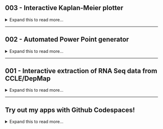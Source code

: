 
<h2> 003 - Interactive Kaplan-Meier plotter </h2>

<details><summary markdown="span"> Expand this to read more...</summary>
    <div class="two-columns">
        <div class="left-column-35">
            <p><strong> Summary </strong></p>
            <p class="justify-text"> During my graduate studies, I helped two bachelor's students working in my research group to do a small 
                project analyzing survival data from a breast cancer clinical trial. The aim was to assess any <strong>potential correlation</strong> 
                between <strong>higher patient survival</strong> and <strong>low expression of two genes simultaneously</strong>. <br><br>
                For this purpose, we retrieved data publicly available in <strong><a href="https://www.cbioportal.org/">cBioPortal</a></strong>, 
                and generated <strong>Kaplan-Meier survival curves</strong>. We focused on the <strong>METABRIC</strong> dataset containing 
                information for over <strong>2,500 patients</strong> and I generated tools in <strong>Jupyter/Colab notebooks</strong> and a 
                <strong>Streamlit app (see GIF --></strong>) to automate the creation of these plots with <strong>Python</strong>. <br><br>
                At the end of the project, we were able to identify <strong>less than 10 gene pairs</strong> showing the behavior of interest. That 
                information was used in combination with other data from different techniques (<i>in silico</i> and <i>in vitro</i>) to prioritize 
                further studies evaluating the effect of inhibtion of those genes in cancer cell models. <br><br>
            </p>
        </div>
        <div class="right-column-65">
            <br><br>
            <video width="100%" height="auto" autoplay loop muted><source src="Images_GIFs_Videos/Preview_003.mp4" type="video/mp4"></video> 
            <p class="center-text">To see in full screen, right click on image and select "Open in new tab" </p>
        </div>
    </div>
    <div class="two-columns">
        <div class="left-column-50">
                <p><strong> Problem </strong></p>
                <ul>
                    <li class="justify-text">We needed to generate around <strong>100 Kaplan-Meier plots</strong> (pairs of <strong>RET-other gene
                                            </strong>). </li>
                    <li class="justify-text">Each plot required to divide the dataset into <strong>4 groups</strong> to generate <strong>4 survival 
                                            curves</strong> (expression: <strong>low-low, low-high, high-low, high-high</strong>). </li>
                    <li class="justify-text">The clinical data (<strong>survival times and status</strong>) and the <strong>RNA Seq expression</strong> 
                                            data were in different datasets that have different structure, so pre-processing to both of them was required 
                                            before we could map the patient IDs. </li>
                    <li class="justify-text">We needed to screen all the plots generated but keep only the ones where the <strong>low-low curve</strong>
                                            was higher than the others, and retrieve relevant data such as <strong>CIs and time to 50% survival</strong> 
                                            to complement our analysis. </li>
                    <li class="justify-text">Since each clinical trial reports the data in a different way and not all have RNA Seq data, we chose the 
                                            best possible option for breast cancer (<strong><a href="https://www.cbioportal.org/study/summary?id=brca_metabric">METABRIC</a></strong>). </li> 
                    <li class="justify-text">In order to reuse our code for other breast cancer datasets or even different cancer types, we <strong>needed 
                                            to generalize the workflow</strong> as much as possible and <strong>make tools for reproducibility and 
                                            automation</strong>. </li>
                </ul>
        </div>
        <div class="right-column-50">
            <p><strong> Solution </strong></p>
            <ul> 
                <li class="justify-text">I learned how to use the <strong>KaplanMeierFitter</strong> module from the <strong>lifelines</strong> python 
                                        library to generate KM plots. </li>
                <li class="justify-text">I first generated a <strong>Google Colab notebook</strong> that was dataset-specific to produce batches of 
                                        <strong>40-50</strong> plots. This <strong>exclusively makes 4 groups</strong> from the original dataset based 
                                        on the expression of RET and one other gene, which required to manually write in the code all 40-50 names of the
                                        other gene (<strong><a href="https://user-images.githubusercontent.com/62916582/204424020-bae3613c-bf10-4a3b-9d50-beaf50ca8eee.gif" target="_blank">View tool</a></strong>). </li>
                <li class="justify-text">Then, I found a way to generalize some steps and created a <strong>Jupyter notebook</strong> that used
                                        <strong>ipywidgets</strong> to <strong>interactively get user inputs</strong>, allowing dynamic selection of 
                                        <strong>any measured variable</strong> to divide the dataset into <strong>2 or more groups</strong> and 
                                        re-plotting curves easily (<strong><a href="https://github.com/EdRey05/Resources_for_Mulligan_Lab/blob/de82796fe821b96c18ab0709018c02c3b02aba92/Tutorials/Preview_Interactive_KM.gif" target="_blank">View tool</a></strong>). </li>
                <li class="justify-text">Finally, I discovered <strong>Streamlit</strong> and adapted my interactive notebook to a <strong>data app</strong> 
                                        (GIF above) that used a similar approach but has <strong>more interactivy, improved outputs and better user                                                                                                         experience</strong>. </li>
                <li class="justify-text">Although the app works well for several datasets, I noticed <strong>high variability in the formatting of clinical
                                        trial data</strong>, and try to improve my app to generalize it more!. </li>
            </ul>
        </div>
    </div>
    <p><strong> <u>NOTE:</u> I am not planning on deploying my app to a hosted server (for now), it runs locally or in Github Codespaces (see last section).</strong></p>
    <p><strong> Read the instructions and watch another demo of the Streamlit app here: <a href="https://github.com/EdRey05/Streamlit_projects/tree/main/003_KM_plotter">Demo_KM_plotter</a></strong></p>
</details>

<hr>

<h2> 002 - Automated Power Point generator</h2>

<details><summary markdown="span"> Expand this to read more...</summary>
    <div class="two-columns">
        <div class="left-column-35">
            <p><strong> Summary </strong></p>
            <p class="justify-text"> During my graduate studies, I performed <strong>fluorescence microscopy experiments</strong>, acquiring images of 
                cancer cells <i>in vitro</i>. Typical analysis involved <strong>co-localization</strong> between signals produced by proteins, or 
                <strong>object/particle counting</strong>. <br><br>
                For <strong>Proximity Ligation Assay (PLA)</strong> experiments, which evaluate <strong>protein-protein interactions</strong>, I used 
                a <strong>EVOS M7000 </strong> cell imager to automate the acquisition of thousands of images. I wrote scripts in <strong>Jython</strong> 
                (Python wrapper for Java) to automate image processing and analysis in the <strong>ImageJ/Fiji</strong> software. The outputs are a 
                <strong>csv file with the object count for each individual cell</strong> and pairs of <strong>fluorescence + object mask images</strong> 
                (the latter shows particles as colored blobs if met the criteria to be counted). <br><br>
                I designed a tool to <strong>consolidate all the outputs</strong> for each experimental group into a summary Power Point presentation so 
                we could validate the parameters using during the workflow. I automated the creation of slides using the <strong>python-pptx</strong> 
                library, designing a <strong>custom layout</strong> and inserting relevant information. I created first a tool in the form of a 
                <strong>Google Colab notebook</strong> and then as a <strong>Streamilt app</strong>. This tool helped me visualize outputs for <strong>
                almost 10,000 images</strong>, easily <strong>compare two quantification methods, and fully optimize the whole workflow</strong>. <br><br>
            </p>
        </div>
        <div class="right-column-65">
            <br><br>
            <img src="Images_GIFs_Videos/Preview_002.gif" alt="Streamlit Projects 002 GIF" />
            <p class="center-text">To see in full screen, right click on image and select "Open in new tab" </p>
        </div>
    </div>
    <div class="two-columns">
        <div class="left-column-50">
            <p class="justify-text"><strong> Problem </strong></p>
            <ul> 
                <li class="justify-text">Manually inserting, resizing, arranging and labeling all the images is incredibly <strong>time consuming and 
                                        prone to errors</strong>. </li>
                <li class="justify-text"><strong>ImageJ/Fiji is not fully compatible with Python 3 code</strong>, so I could not integrate a feasible 
                                        solution into my other Jython scripts. </li>
                <li class="justify-text">Each experimental group may be <strong>quantified by both methods, one or the other</strong>. </li>
                <li class="justify-text">Depending on the quantification type, the output <strong>csv may contain less/additional columns</strong>. </li>
                <li class="justify-text">The real image labels are in the csv alongside their count numbers, however, the fluorescence images are in one
                                        subdirectory and adds a "_2" to their name, whereas the object mask image is in a different subdirectory and adds
                                        a "_1" to their name (may be one or two sets of object masks, one for each quantification method used). </li>
                <li class="justify-text">Due to the large number of images quantified per experimental group (<strong>100-500</strong>) we needed an 
                                        <strong>efficient layout</strong>, balancing image visibility and number of slides (<strong>fewer slides = faster 
                                        review</strong>). </li>
                <li class="justify-text">Since our research group was planning on doing several more PLA experiments, <strong>automation</strong> was 
                                        essential. </li>
            </ul>
        </div>
        <div class="right-column-50">
            <p class="justify-text"><strong> Solution </strong></p>
            <ul> 
                <li class="justify-text">I manually tested different arrangements of images + labels in rows and columns until <strong>I set one layout 
                                        that best worked for the type and amount of data I had</strong> (see app info page). </li>
                <li class="justify-text">I <strong>measured and defined each item's coordinates</strong> and dove in the documentation of python-pptx to 
                                        figure out how to make that very specific layout (see app info page). </li>
                <li class="justify-text">I generated the neccesary code to scan through a zip file in search for csv files, then read the content and go back 
                                        to the root directory for that experimental group to find the pairs of images to insert. </li>
                <li class="justify-text">A big iterable is generated with names, counts, and image locations which are analyzed to separate in groups of
                                        up to 20 for a single slide (see app info).  </li>
                <li class="justify-text">I implemented this approach first in a <strong>Google Colab notebook</strong> (<strong><a href="https://user-images.githubusercontent.com/62916582/204415085-cc39bb7c-904e-487c-a16d-0d894c1e3249.gif" target="_blank">View tool</a></strong>) and then created a <strong>Streamlit app</strong> (GIF above). The app has the <strong>same functionality 
                                        </strong> but <strong>better user experience</strong>, especially to read additional info on the input/output and the 
                                        design of the slides. </li>
                <li class="justify-text">The app allows <strong>quick and easy automation</strong>, as the user only needs to upload a <strong>zip file with as 
                                        many experimental group folders as desired</strong> (with the outputs of my quantification script), and indicate the 
                                        quantification method in the app. </li>
            </ul>
        </div>
    </div>
    <p><strong> <u>NOTE:</u> I am not planning on deploying my app to a hosted server (for now), it runs locally or in Github Codespaces (see last section).</strong></p>
    <p><strong> Read the instructions and watch another demo of the Streamlit app here: <a href="https://github.com/EdRey05/Streamlit_projects/tree/main/002_Automated_PPTX_PLA">Demo_PPTX_PLA</a></strong></p>
</details>

<hr>

<h2> 001 - Interactive extraction of RNA Seq data from CCLE/DepMap </h2>

<details><summary markdown="span"> Expand this to read more...</summary>
    <div class="two-columns">
        <div class="left-column-35">
            <p><strong> Summary </strong></p>
            <p class="justify-text"> During my graduate studies, I came across the <strong><a href="https://depmap.org/portal/ccle/">Cancer Cell Line 
                Encyclopedia</a></strong>, which is a project containing information on <strong>over 1,800 cell models</strong>, including <strong>RNA 
                Seq gene expression</strong> data (<strong>around 20,000 genes</strong>). <br><br>
                I created a basic tool as a <strong>Google Colab notebook</strong> (<strong><a href="https://user-images.githubusercontent.com/62916582/204422004-47fe5726-d92d-4193-bc6a-ea30b3a93cc1.gif">View tool</a></strong>) to search and retrieve only cell lines of interest (we usually only needed <10). However, years later I noticed that the dataset was 
                merged with the <strong>Achilles project</strong> to make the <strong><a href="https://depmap.org/portal/download/all/">DepMap project</a></strong>. 
                This added few more cell lines but several more datasets from diverse genomics, proteomics, and metabolomics assays. They also reshaped 
                datasets, reassigned IDs to make all datasets consistent, etc. I adapted my tool to work for the new version (<strong>at that time, 
                23Q2</strong>), and generated a similar notebook. <br><br>
                Finally, when I discovered <strong>Streamlit</strong> I built a data app to replicate my notebook tool. I realized how easy was to add 
                widgets and interactive plots that would allow not only to extract the data, but also to <strong>automate basic exploration and 
                visualization</strong> of the cell lines and gene expression in a very user-friendly manner. <br><br>
            </p>
        </div>
        <div class="right-column-65">
            <br><br>
            <img src="Images_GIFs_Videos/Preview_001.gif" alt="Streamlit Projects 001 GIF" />
            <p class="center-text">To see in full screen, right click on image and select "Open in new tab" </p>
        </div>
    </div>
    <div class="two-columns">
        <div class="left-column-50">
            <p class="justify-text"><strong> Problem </strong></p>
            <ul> 
                <li class="justify-text">The RNA Seq dataset is very large and it no longer has cell line names, as they were changed to Achilles IDs which are
                                        encoded in another file. </li>
                <li class="justify-text">We needed to pre-process both datasets before mapping the IDs, but asking the user to get the required files from the
                                        website was confusing and led to errors as the <strong>datasets change 2-4 times a year</strong>. </li>
                <li class="justify-text">The notebook tool required the user to have the required files already <strong>stored in a specific Google Drive folder 
                                        </strong> (or to have access to a Google account that had them). </li>
                <li class="justify-text">The notebook tool was <strong>only able to search based on cell line name</strong>, but sometimes we needed just to explore 
                                        what models are available for some tissues. </li>
                <li class="justify-text">The notebook tool only provided a <strong>simple view of the search results</strong> showing the cell line name followed 
                                        by tissue, no more information. </li>
                <li class="justify-text">While the notebook tool provided some degree of automation, it was not easy to de-select cell lines and <strong>only gave 
                                        the raw data for the user to plot or analyze</strong>. </li>
            </ul>
        </div>
        <div class="right-column-50">
            <p class="justify-text"><strong> Solution </strong></p>
            <ul> 
                <li class="justify-text">I set the Streamlit app to <strong>automatically download the required files</strong> for the current release at the time 
                                        (<strong>23Q2</strong>). It takes like a minute or two, but the user does not need any Google account, nor to upload anything
                                        to be able to use the app. </li>
                <li class="justify-text">The pre-processing is tailored to that specific data release and caches the prepared dataframe to improve efficiency. </li>
                <li class="justify-text">I <strong>added a second search mode</strong>, so the user can search names of cell lines (or parts of them), and also search
                                        by tissue type. </li>
                <li class="justify-text">The app displays more interactive search results, allowing to check boxes of cell lines to keep (instead of intering numbers)
                                        and I provide the <strong>Achilles ID, clean cell line name, tissue type and cancer type</strong>. </li>
                <li class="justify-text">The csv output is the same as the notebook tool, however, the app has several widgets to preview the selected data. </li>
                <li class="justify-text">Although it is not perfect, the preview area <strong>shows the generated dataset</strong> and lets the user easily <strong>type 
                                        in genes of interest to make a bar chart or a heatmap</strong>. These visualizations are interactive (plotly) and the user can 
                                        take snapshots if needed. </li>
            </ul>
        </div>
    </div>
    <p><strong> <u>NOTE:</u> I am not planning on deploying my app to a hosted server (for now), it runs locally or in Github Codespaces (see last section).</strong></p>
    <p><strong> Read the instructions and watch another demo of the Streamlit app here: <a href="https://github.com/EdRey05/Streamlit_projects/tree/main/001_RNA_expression_DepMap">Demo_RNA_DepMap</a></strong></p>
</details>

<hr>

<h2> Try out my apps with Github Codespaces! </h2>

<details><summary markdown="span"> Expand this to read more...</summary>
    <div class="two-columns">
        <div class="left-column-35">
            <br>
            <p class="justify-text"> If you have a Github account, you can create a <strong>Github Codespace</strong> with all the requirements to 
                run my apps. You only have to log into you account, click on the button below, create your Codespace (<strong>we all have 60h of 
                free usage per month!</strong>), and follow the instructions in this video→. <br><br>
                ***Due to size limits, I did everything in the video quickly but added notes so pause, read and see where I clicked! <br><br></p>
            <div class="center-text">
                <a href="https://codespaces.new/EdRey05/Streamlit_projects?quickstart=1" target="_blank">
                    <img src="https://github.com/codespaces/badge.svg" alt="Open in GitHub Codespaces">
                </a>
            </div>
            <br><br>
            <p class="justify-text"><strong>Download sample files to test the apps:</strong></p>
            <p class="justify-text">(button on the right side, by the pencil)</p>
            <ul>
                <li class="justify-text">App 001 - <u>Does not require</u>.</li>
                <li class="justify-text"><strong><a href="https://github.com/EdRey05/Streamlit_projects/blob/main/Test_units/Project%20002/Data_Both.zip">App 002</a><strong> - Rename to "data.zip" first.</li>
                <li class="justify-text"><strong><a href="https://github.com/EdRey05/Streamlit_projects/blob/main/Test_units/Project%20003/clinical_METABRIC.txt">App 003</a><strong> - Rename to "clinical.txt"                                             first.</li>
            </ul>
        </div>
        <div class="right-column-65">
            <br>
            <video width="100%" height="auto" controls><source src="Images_GIFs_Videos/Demo_Codespaces.mp4" type="video/mp4"></video>
        </div>
    </div>
</details>
